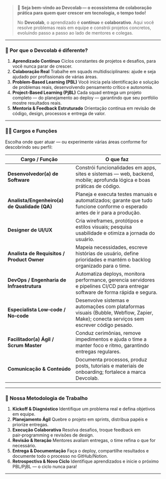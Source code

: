 
> 👋 **Seja bem‑vindo ao Devcolab — o ecossistema de colaboração prática para quem quer crescer em tecnologia, o tempo todo!**
>
> No **Devcolab**, o aprendizado é **contínuo** e **colaborativo**. Aqui você resolve problemas reais em equipe e constrói projetos concretos, evoluindo passo a passo ao lado de mentores e colegas.

---

### 🎯 **Por que o Devcolab é diferente?**

1. **Aprendizado Contínuo**
   Ciclos constantes de projetos e desafios, para você nunca parar de crescer.
2. **Colaboração Real**
   Trabalhe em squads multidisciplinares: ajude e seja ajudado por profissionais de várias áreas.
3. **Problem‑Based Learning (PBL)**
   Você inicia pela identificação e solução de problemas reais, desenvolvendo pensamento crítico e autonomia.
4. **Project‑Based Learning (PjBL)**
   Cada squad entrega um projeto completo — do planejamento ao deploy — garantindo que seu portfólio mostre resultados reais.
5. **Mentoria & Feedback Estruturado**
   Orientação contínua em revisão de código, design, processos e entrega de valor.

---

### 👩‍💼 **Cargos e Funções**

Escolha onde quer atuar — ou experimente várias áreas conforme for descobrindo seu perfil:

| Cargo / Função                               | O que faz                                                                                                                              |
| -------------------------------------------- | -------------------------------------------------------------------------------------------------------------------------------------- |
| **Desenvolvedor(a) de Software**             | Constrói funcionalidades em apps, sites e sistemas — web, backend, mobile; aprofunda lógica e boas práticas de código.                 |
| **Analista/Engenheiro(a) de Qualidade (QA)** | Planeja e executa testes manuais e automatizados; garante que tudo funcione conforme o esperado antes de ir para a produção.           |
| **Designer de UI/UX**                        | Cria wireframes, protótipos e estilos visuais; pesquisa usabilidade e otimiza a jornada do usuário.                                    |
| **Analista de Requisitos / Product Owner**   | Mapeia necessidades, escreve histórias de usuário, define prioridades e mantém o backlog organizado para o time.                       |
| **DevOps / Engenharia de Infraestrutura**    | Automatiza deploys, monitora performance, gerencia servidores e pipelines CI/CD para entregar software de forma rápida e segura.       |
| **Especialista Low‑code / No‑code**          | Desenvolve sistemas e automações com plataformas visuais (Bubble, Webflow, Zapier, Make); conecta serviços sem escrever código pesado. |
| **Facilitador(a) Ágil / Scrum Master**       | Conduz cerimônias, remove impedimentos e ajuda o time a manter foco e ritmo, garantindo entregas regulares.                            |
| **Comunicação & Conteúdo**                   | Documenta processos, produz posts, tutoriais e materiais de onboarding; fortalece a marca Devcolab.                                    |

---

### 🔄 **Nossa Metodologia de Trabalho**

1. **Kickoff & Diagnóstico**
   Identifique um problema real e defina objetivos em equipe.
2. **Planejamento Ágil**
   Quebre o projeto em sprints, distribua papéis e priorize entregas.
3. **Execução Colaborativa**
   Resolva desafios, troque feedback em pair‑programming e revisões de design.
4. **Revisão & Iteração**
   Mentores avaliam entregas, o time refina o que for necessário.
5. **Entrega & Documentação**
   Faça o deploy, compartilhe resultados e documente todo o processo no GitHub/Notion.
6. **Retrospectiva & Novo Ciclo**
   Identifique aprendizados e inicie o próximo PBL/PjBL — o ciclo nunca para!

---

